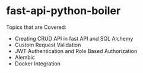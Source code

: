 # fast-api-python-boiler

Topics that are Covered:
- Creating CRUD API in fast API and SQL Alchemy
- Custom Request Validation
- JWT Authentication and Role Based Authorization
- Alembic
- Docker Integration

